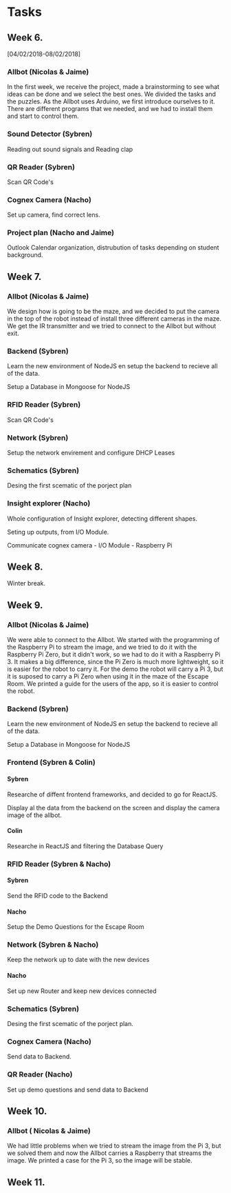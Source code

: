 # Tasks

## Week 6. 

\[04/02/2018-08/02/2018\]

### Allbot \(Nicolas & Jaime\)

In the first week, we receive the project, made a brainstorming to see what ideas can be done and we select the best ones. We divided the tasks and the puzzles. As the Allbot uses Arduino, we first introduce ourselves to it. There are different programs that we needed, and we had to install them and start to control them.

### Sound Detector \(Sybren\)

Reading out sound signals and Reading clap

### QR Reader \(Sybren\)

Scan QR Code's 

### Cognex Camera \(Nacho\)

Set up camera, find correct lens.

### Project plan \(Nacho and Jaime\)

Outlook Calendar organization, distrubution of tasks depending on student background.

## Week 7.

### Allbot \(Nicolas & Jaime\)

We design how is going to be the maze, and we decided to put the camera in the top of the robot instead of install three different cameras in the maze. We get the IR transmitter and we tried to connect to the Allbot but without exit.

### Backend \(Sybren\)

Learn the new environment of NodeJS en setup the backend to recieve all of the data. 

Setup a Database in Mongoose for NodeJS

### RFID Reader \(Sybren\)

Scan QR Code's 

### Network \(Sybren\)

Setup the network envirement and configure DHCP Leases

### Schematics  \(Sybren\)

Desing the first scematic of the porject plan

### Insight explorer \(Nacho\)

Whole configuration of Insight explorer, detecting different shapes.

Seting up outputs, from I/O Module. 

Communicate cognex camera - I/O Module - Raspberry Pi

## Week 8.

Winter break.

## Week 9.

### Allbot \(Nicolas & Jaime\)

We were able to connect to the Allbot. We started with the programming of the Raspberry Pi to stream the image, and we tried to do it with the Raspberry Pi Zero, but it didn't work, so we had to do it with a Raspberry Pi 3. It makes a big difference, since the Pi Zero is much more lightweight, so it  is easier for the robot to carry it. For the demo the robot will carry a Pi 3, but it is suposed to carry a Pi Zero when using it in the maze of the Escape Room. We printed a guide for the users of the app, so it is easier to control the robot. 

### Backend \(Sybren\)

Learn the new environment of NodeJS en setup the backend to recieve all of the data. 

Setup a Database in Mongoose for NodeJS

### Frontend \(Sybren & Colin\)

#### Sybren

Researche of diffent frontend frameworks, and decided to go for ReactJS. 

Display al the data from the backend on the screen and display the camera image of the allbot.

#### Colin

 Researche in ReactJS and filtering the Database Query 

### RFID Reader \(Sybren & Nacho\)

#### Sybren

Send the RFID code to the Backend 

#### Nacho

Setup the Demo Questions for the Escape Room

### Network \(Sybren & Nacho\)

Keep the network up to date with the new devices 

#### Nacho

Set up new Router and keep new devices connected

### Schematics  \(Sybren\)

Desing the first scematic of the porject plan.

### Cognex Camera \(Nacho\)

Send data to Backend.

### QR Reader \(Nacho\)

Set up demo questions and send data to Backend

## Week 10.

### Allbot \( Nicolas & Jaime\)

We had little problems when we tried to stream the image from the Pi 3, but we solved them and now the Allbot carries a Raspberry that streams the image. We printed a case for the Pi 3, so the image will be stable. 

## Week 11.

## 





